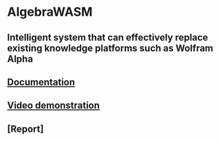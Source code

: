 # AlgebraWASM

## Intelligent system that can effectively replace existing knowledge platforms such as Wolfram Alpha

## [Documentation](https://hoksly.github.io/algebra-group-project/index.html)
## [Video demonstration](https://www.youtube.com/watch?v=yw7ljU9W21Y)
## [Report]
